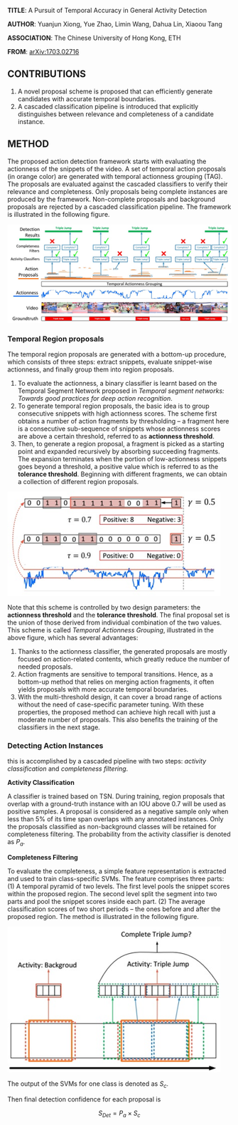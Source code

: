 **TITLE**: A Pursuit of Temporal Accuracy in General Activity Detection

**AUTHOR**: Yuanjun Xiong, Yue Zhao, Limin Wang, Dahua Lin, Xiaoou Tang

**ASSOCIATION**: The Chinese University of Hong Kong, ETH

**FROM**: [arXiv:1703.02716](https://arxiv.org/abs/1703.02716)

## CONTRIBUTIONS ##

1. A novel proposal scheme is proposed that can efficiently generate candidates with accurate temporal boundaries.
2. A cascaded classification pipeline is introduced that explicitly distinguishes between relevance and completeness of a candidate instance. 

## METHOD ##

The proposed action detection framework starts with evaluating the actionness of the snippets of the video. A set of temporal action proposals (in orange color) are generated with temporal actionness grouping (TAG). The proposals are evaluated against the cascaded classifiers to verify their relevance and completeness. Only proposals being complete instances are produced by the framework. Non-complete proposals and background proposals are rejected by a cascaded classification pipeline. The framework is illustrated in the following figure.

<img class="img-responsive center-block" src="https://raw.githubusercontent.com/joshua19881228/my_blogs/master/Computer_Vision/Reading_Note/figures/Reading_Note_20170315_TAG_0.jpg" alt="" width="640"/>

### Temporal Region proposals ###

The temporal region proposals are generated with a bottom-up procedure, which consists of three steps: extract snippets, evaluate snippet-wise actionness, and finally group them into region proposals. 

1. To evaluate the actionness, a binary classifier is learnt based on the Temporal Segment Network proposed in *Temporal segment networks: Towards good practices for deep action recognition*.
2. To generate temporal region proposals, the basic idea is to group consecutive snippets with high actionness scores. The scheme first obtains a number of action fragments by thresholding – a fragment here is a consecutive sub-sequence of snippets whose actionness scores are above a certain threshold, referred to as **actionness threshold**. 
3. Then, to generate a region proposal, a fragment is picked as a starting point and expanded recursively by absorbing succeeding fragments. The expansion terminates when the portion of low-actionness snippets goes beyond a threshold, a positive value which is referred to as the **tolerance threshold**. Beginning with different fragments, we can obtain a collection of different region proposals.

<img class="img-responsive center-block" src="https://raw.githubusercontent.com/joshua19881228/my_blogs/master/Computer_Vision/Reading_Note/figures/Reading_Note_20170315_TAG_1.jpg" alt="" width="480"/>

Note that this scheme is controlled by two design parameters: the **actionness threshold** and the **tolerance threshold**. The final proposal set is the union of those derived from individual combination of the two values. This scheme is called *Temporal Actionness Grouping*, illustrated in the above figure, which has several advantages:

1. Thanks to the actionness classifier, the generated proposals are mostly focused on action-related contents, which greatly reduce the number of needed proposals. 
2. Action fragments are sensitive to temporal transitions. Hence, as a bottom-up method that relies on merging action fragments, it often yields proposals with more accurate temporal boundaries.
3. With the multi-threshold design, it can cover a broad range of actions without the need of case-specific parameter tuning. With these properties, the proposed method can achieve high recall with just a moderate number of proposals. This also benefits the training of the classifiers in the next stage.

### Detecting Action Instances ###

this is accomplished by a cascaded pipeline with two steps: *activity classification* and *completeness filtering*.

**Activity Classification**

A classifier is trained based on TSN. During training, region proposals that overlap with a ground-truth instance with an IOU above 0.7 will be used as positive samples. A proposal is considered as a negative sample only when less than 5% of its time span overlaps with any annotated instances. Only the proposals classified as non-background classes will be retained for completeness filtering. The probability from the activity classifier is denoted as $P_{a}$.

**Completeness Filtering**

To evaluate the completeness, a simple feature representation is extracted and used to train class-specific SVMs. The feature comprises three parts: (1) A temporal pyramid of two levels. The first level pools the snippet scores within the proposed region. The second level split the segment into two parts and pool the snippet scores inside each part. (2) The average classification scores of two short periods – the ones before and after the proposed region. The method is illustrated in the following figure.

<img class="img-responsive center-block" src="https://raw.githubusercontent.com/joshua19881228/my_blogs/master/Computer_Vision/Reading_Note/figures/Reading_Note_20170315_TAG_2.jpg" alt="" width="480"/>

The output of the SVMs for one class is denoted as $S_{c}$.

Then final detection confidence for each proposal is 

$$ S_{Det} = P_{a} \times S_{c} $$